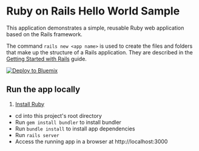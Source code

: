 # Ruby on Rails Hello World Sample

This application demonstrates a simple, reusable Ruby web application based on the Rails framework.

The command `rails new <app name>` is used to create the files and folders that make up the structure of a Rails application. They are described in the [Getting Started with Rails][] guide.

[![Deploy to Bluemix](https://bluemix.net/deploy/button.png)](https://bluemix.net/deploy?repository=https://github.com/IBM-Bluemix/ruby-rails-helloworld)

## Run the app locally

1. [Install Ruby][]
+ cd into this project's root directory
+ Run `gem install bundler` to install bundler
+ Run `bundle install` to install app dependencies
+ Run `rails server`
+ Access the running app in a browser at http://localhost:3000

[Install Ruby]: https://www.ruby-lang.org/en/documentation/installation
[Getting Started with Rails]: http://guides.rubyonrails.org/v3.2.8/getting_started.html#creating-the-blog-application
